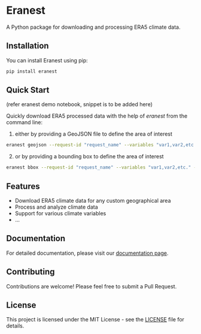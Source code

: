 # Eranest

A Python package for downloading and processing ERA5 climate data.

## Installation

You can install Eranest using pip:

```bash
pip install eranest
```

## Quick Start

(refer eranest demo notebook, snippet is to be added here)

Quickly download ERA5 processed data with the help of *eranest* from the command line:
1. either by providing a GeoJSON file to define the area of interest
```bash
eranest geojson --request-id "request_name" --variables "var1,var2,etc." --start "yyyy-mm-dd" --end "yyyy-mm-dd" --geojson "your_file.geojson" --freq "hourly" --res 0.25
```
2. or by providing a bounding box to define the area of interest
```bash
eranest bbox --request-id "request_name" --variables "var1,var2,etc." --start "yyyy-mm-dd" --end "yyyy-mm-dd" --north 45.0 --south 40.0 --east -45.0 --west -40.0 --freq "hourly" --res 0.25
```

## Features

- Download ERA5 climate data for any custom geographical area
- Process and analyze climate data
- Support for various climate variables
- ...

## Documentation

For detailed documentation, please visit our [documentation page](docs/).

## Contributing

Contributions are welcome! Please feel free to submit a Pull Request.

## License

This project is licensed under the MIT License - see the [LICENSE](LICENSE) file for details. 
